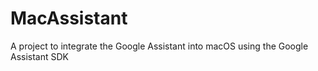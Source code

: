 # MacAssistant

A project to integrate the Google Assistant into macOS using the Google Assistant SDK
